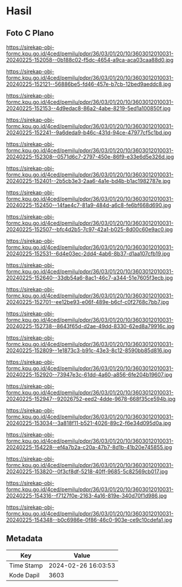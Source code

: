 # Hasil

## Foto C Plano

https://sirekap-obj-formc.kpu.go.id/4ced/pemilu/pdpr/36/03/01/20/10/3603012010031-20240225-152058--0b188c02-f5dc-4654-a9ca-aca03caa88d0.jpg

https://sirekap-obj-formc.kpu.go.id/4ced/pemilu/pdpr/36/03/01/20/10/3603012010031-20240225-152121--56886be5-fd46-457e-b7cb-12bed9aeddc8.jpg

https://sirekap-obj-formc.kpu.go.id/4ced/pemilu/pdpr/36/03/01/20/10/3603012010031-20240225-152153--4d9edac8-86a2-4abe-8219-5ed1a100850f.jpg

https://sirekap-obj-formc.kpu.go.id/4ced/pemilu/pdpr/36/03/01/20/10/3603012010031-20240225-152241--9a6deda9-b46c-431d-94ce-47977cf5c1bd.jpg

https://sirekap-obj-formc.kpu.go.id/4ced/pemilu/pdpr/36/03/01/20/10/3603012010031-20240225-152308--0571d6c7-2797-450e-86f9-e33e6d5e326d.jpg

https://sirekap-obj-formc.kpu.go.id/4ced/pemilu/pdpr/36/03/01/20/10/3603012010031-20240225-152401--2b5cb3e3-2aa6-4a1e-bd4b-b1ac1982787e.jpg

https://sirekap-obj-formc.kpu.go.id/4ced/pemilu/pdpr/36/03/01/20/10/3603012010031-20240225-152450--14fae4c7-81a9-484d-a6c8-fe6bf668d690.jpg

https://sirekap-obj-formc.kpu.go.id/4ced/pemilu/pdpr/36/03/01/20/10/3603012010031-20240225-152507--bfc4d2b5-7c97-42a1-b025-8d00c60e9ac0.jpg

https://sirekap-obj-formc.kpu.go.id/4ced/pemilu/pdpr/36/03/01/20/10/3603012010031-20240225-152531--6d4e03ec-2dd4-4ab6-8b37-d1aa107cfb19.jpg

https://sirekap-obj-formc.kpu.go.id/4ced/pemilu/pdpr/36/03/01/20/10/3603012010031-20240225-152640--33db54a6-8ac1-46c7-a344-51e7605f3ecb.jpg

https://sirekap-obj-formc.kpu.go.id/4ced/pemilu/pdpr/36/03/01/20/10/3603012010031-20240225-152701--ee12be93-e06f-489e-b6cf-c0f2768c7bb7.jpg

https://sirekap-obj-formc.kpu.go.id/4ced/pemilu/pdpr/36/03/01/20/10/3603012010031-20240225-152738--8643f65d-d2ae-49dd-8330-62ed8a79916c.jpg

https://sirekap-obj-formc.kpu.go.id/4ced/pemilu/pdpr/36/03/01/20/10/3603012010031-20240225-152809--1e1873c3-b91c-43e3-8c12-8590bb85d816.jpg

https://sirekap-obj-formc.kpu.go.id/4ced/pemilu/pdpr/36/03/01/20/10/3603012010031-20240225-152920--73947e3c-61dd-4a60-a856-6fe204b19607.jpg

https://sirekap-obj-formc.kpu.go.id/4ced/pemilu/pdpr/36/03/01/20/10/3603012010031-20240225-152947--92026752-eed2-4dde-9678-668f35ce594b.jpg

https://sirekap-obj-formc.kpu.go.id/4ced/pemilu/pdpr/36/03/01/20/10/3603012010031-20240225-153034--3a818f11-b521-4026-89c2-f6e34d095d0a.jpg

https://sirekap-obj-formc.kpu.go.id/4ced/pemilu/pdpr/36/03/01/20/10/3603012010031-20240225-154228--ef4a7b2a-c20a-47b7-8d1b-41b20e745855.jpg

https://sirekap-obj-formc.kpu.go.id/4ced/pemilu/pdpr/36/03/01/20/10/3603012010031-20240225-153820--0f3cf8df-5218-40ff-9685-5c82569cb017.jpg

https://sirekap-obj-formc.kpu.go.id/4ced/pemilu/pdpr/36/03/01/20/10/3603012010031-20240225-154316--f7127f0e-2163-4a16-819e-340d70f1d986.jpg

https://sirekap-obj-formc.kpu.go.id/4ced/pemilu/pdpr/36/03/01/20/10/3603012010031-20240225-154348--b0c6986e-0f86-46c0-903e-ce9c10cdefa1.jpg


## Metadata

| Key        | Value               |
| ---------- | ------------------- |
| Time Stamp | 2024-02-26 16:03:53 |
| Kode Dapil | 3603                |



